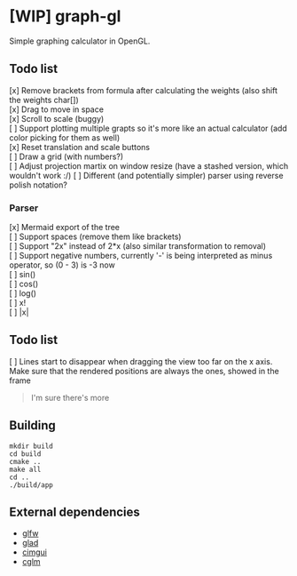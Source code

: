 # [WIP] graph-gl

Simple graphing calculator in OpenGL.

## Todo list

[x] Remove brackets from formula after calculating the weights (also shift the weights char[])  
[x] Drag to move in space  
[x] Scroll to scale (buggy)  
[ ] Support plotting multiple grapts so it's more like an actual calculator (add color picking for them as well)  
[x] Reset translation and scale buttons  
[ ] Draw a grid (with numbers?)  
[ ] Adjust projection martix on window resize (have a stashed version, which wouldn't work :/)
[ ] Different (and potentially simpler) parser using reverse polish notation?

### Parser

[x] Mermaid export of the tree  
[ ] Support spaces (remove them like brackets)  
[ ] Support "2x" instead of 2\*x (also similar transformation to removal)  
[ ] Support negative numbers, currently '-' is being interpreted as minus operator, so (0 - 3) is -3 now  
[ ] sin()  
[ ] cos()  
[ ] log()  
[ ] x!  
[ ] |x|

## Todo list

[ ] Lines start to disappear when dragging the view too far on the x axis. Make sure that the rendered positions are always the ones, showed in the frame

> I'm sure there's more

## Building

```
mkdir build
cd build
cmake ..
make all
cd ..
./build/app
```

## External dependencies

- [glfw](https://github.com/glfw/glfw)
- [glad](https://github.com/Dav1dde/glad)
- [cimgui](https://github.com/cimgui/cimgui)
- [cglm](https://github.com/recp/cglm)

